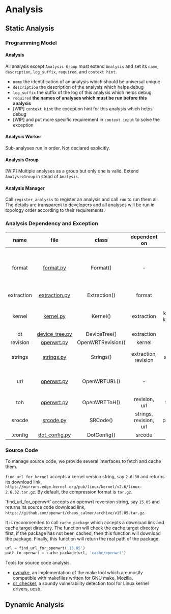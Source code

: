 # Analysis

## Static Analysis

### Programming Model

#### Analysis

All analysis except `Analysis Group` must extend `Analysis` and set its `name`, `description`, 
`log_suffix`, `required`, and `context hint`. 
+ `name` the identification of an analysis which should be universal unique
+ `description` the description of the analysis which helps debug
+ `log_suffix` the suffix of the log of this analysis which helps debug
+ `required` **the names of analyses which must be run before this analysis**
+ [WIP] `context hint` the exception hint for this analysis which helps debug
+ [WIP] and put more specific requirement in `context input` to solve the exception

#### Analysis Worker

Sub-analyses run in order. Not declared explicitly.

#### Analysis Group

[WIP] Multiple analyses as a group but only one is valid. Extend `AnalysisGroup` in stead of `Analysis`.

#### Analysis Manager

Call `register_analysis` to register an analysis and call `run` to run them all. 
The details are transparent to developers and all analyses will be run in topology order according to their requirements.

### Analysis Dependency and Exception

|name|file|class|dependent on|settings|exception|
|:---:|:---:|:---:|:---:|:---:|:---:|
|format|[format.py](./format.py)|Format()|-|format, path_to_image|you must tell binwalk to recognize this new format|
|extraction|[extraction.py](./extraction.py)|Extraction()|format|path_to_kernel, path_to_dbt|-|
|kernel|[kernel.py](./kernel.py)|Kernel()|extraction|kernel_version, kernel_created_time, kernel_load_address, kernel_entry_point|-|
|dt|[device_tree.py](./device_tree)|DeviceTree()|extraction|dtc|-|
|revision|[openwrt.py](./openwrt.py)|OpenWRTRevision()|kernel|revision|-|
|strings|[strings.py](./strings.py)|Strings()|extraction, revision|toh, target, subtarget, cpu, uart, ic |-|
|url|[openwrt.py](./openwrt.py)|OpenWRTURL()|-|homepage, target, subtarget, revision|update download url for this firmware|
|toh|[openwrt.py](./openwrt.py)|OpenWRTToH()|revision, url|toh, cpu, ram, flash|-|
|srocde|[srcode.py](./srcopy.py)|SRCode()|strings, revision, url|path_to_source_code|-|
|.config|[dot_config.py](./dot_config.py)|DotConfig()|srcode|cpu|-|

### Source Code

To manage source code, we provide several interfaces to fetch and cache them.

`find_url_for_kernel` accepts a kernel version string, say `2.6.30` and returns
its download link, `https://mirrors.edge.kernel.org/pub/linux/kernel/v2.6/linux-2.6.32.tar.gz`.
By default, the compression format is `tar.gz`.

'find_url_for_openwrt' accepts an openwrt reversion string, say `15.05` and returns
its source code download link, `https://github.com/openwrt/chaos_calmer/archive/v15.05.tar.gz`.


It is recommended to call `cache_package` which accepts a download link and cache
target directory. The function will check the cache target directory first, if the
package has not been cached, then this function will download the package. Finally, this
function will return the real path of the package.

```python
url = find_url_for_openwrt('15.05')
path_to_openwrt = cache_package(url, 'cache/openwrt')
```

Tools for source code analysis.
+ [pymake](https://github.com/mozilla/pymake), an implementation of the make tool
which are mostly compatible with makefiles written for GNU make, Mozilla.
+ [dr_checker](https://github.com/ucsb-seclab/dr_checker), a soundy vulnerability 
detection tool for Linux kernel drivers, ucsb.

## Dynamic Analysis
